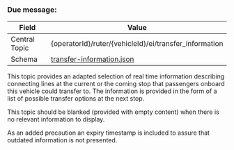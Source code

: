 ### Due message:
| Field         | Value                                                                 |
|---------------|-----------------------------------------------------------------------|
| Central Topic | {operatorId}/ruter/{vehicleId}/ei/transfer_information                |
| Schema        | [ transfer-information.json ](json-schemas/transfer-information.json) |

This topic provides an adapted selection of real time information describing connecting lines at the current or the coming 
stop that passengers onboard this vehicle could transfer to. The information is provided in the form of a list of possible 
transfer options at the next stop.

This topic should be blanked (provided with empty content) when there is no relevant information to display.

As an added precaution an expiry timestamp is included to assure that outdated information is not presented.
